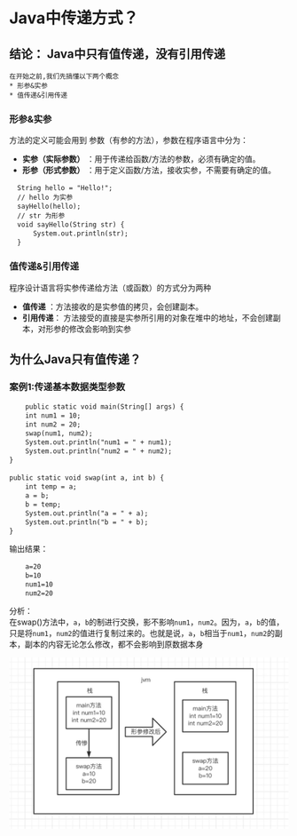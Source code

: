   # Java中传递方式？   
   ## 结论： Java中只有值传递，没有引用传递
    
    在开始之前,我们先搞懂以下两个概念  
    * 形参&实参
    * 值传递&引用传递  
### 形参&实参
  方法的定义可能会用到 参数（有参的方法），参数在程序语言中分为：
  * **实参（实际参数）** ：用于传递给函数/方法的参数，必须有确定的值。
  * **形参（形式参数）** ：用于定义函数/方法，接收实参，不需要有确定的值。

  ```
    String hello = "Hello!";
    // hello 为实参
    sayHello(hello);
    // str 为形参
    void sayHello(String str) {
        System.out.println(str);
    }
```

### 值传递&引用传递
程序设计语言将实参传递给方法（或函数）的方式分为两种
* **值传递** ：方法接收的是实参值的拷贝，会创建副本。
* **引用传递**： 方法接受的直接是实参所引用的对象在堆中的地址，不会创建副本，对形参的修改会影响到实参
  
## 为什么Java只有值传递？
### 案例1:传递基本数据类型参数
~~~
    public static void main(String[] args) {
    int num1 = 10;
    int num2 = 20;
    swap(num1, num2);
    System.out.println("num1 = " + num1);
    System.out.println("num2 = " + num2);
}

public static void swap(int a, int b) {
    int temp = a;
    a = b;
    b = temp;
    System.out.println("a = " + a);
    System.out.println("b = " + b);
} 
~~~

输出结果：
~~~
    a=20
    b=10
    num1=10
    num2=20
~~~
分析：  
在swap()方法中，<code>a</code>，<code>b</code>的制进行交换，影不影响<code>num1</code>，<code>num2</code>。因为，<code>a</code>，<code>b</code>的值，只是将<code>num1</code>，<code>num2</code>的值进行复制过来的。也就是说，<code>a</code>，<code>b</code>相当于<code>num1</code>，</code><code>num2</code>的副本，副本的内容无论怎么修改，都不会影响到原数据本身

![alt 属性文本](./1.jpeg)
